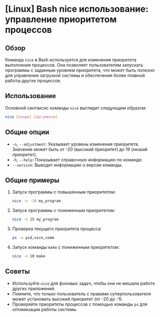 # [Linux] Bash nice использование: управление приоритетом процессов

## Обзор
Команда `nice` в Bash используется для изменения приоритета выполнения процессов. Она позволяет пользователям запускать программы с заданным уровнем приоритета, что может быть полезно для управления загрузкой системы и обеспечения более плавной работы других процессов.

## Использование
Основной синтаксис команды `nice` выглядит следующим образом:

```bash
nice [опции] [аргументы]
```

## Общие опции
- `-n`, `--adjustment`: Указывает уровень изменения приоритета. Значение может быть от -20 (высокий приоритет) до 19 (низкий приоритет).
- `-h`, `--help`: Показывает справочную информацию по команде.
- `--version`: Выводит информацию о версии команды.

## Общие примеры
1. Запуск программы с повышенным приоритетом:
   ```bash
   nice -n -10 my_program
   ```

2. Запуск программы с пониженным приоритетом:
   ```bash
   nice -n 15 my_program
   ```

3. Проверка текущего приоритета процесса:
   ```bash
   ps -o pid,nice,comm
   ```

4. Запуск команды `make` с пониженным приоритетом:
   ```bash
   nice -n 10 make
   ```

## Советы
- Используйте `nice` для фоновых задач, чтобы они не мешали работе других приложений.
- Помните, что только пользователь с правами суперпользователя может установить высокий приоритет (от -20 до -1).
- Проверяйте приоритеты процессов с помощью команды `ps` для оптимизации работы системы.